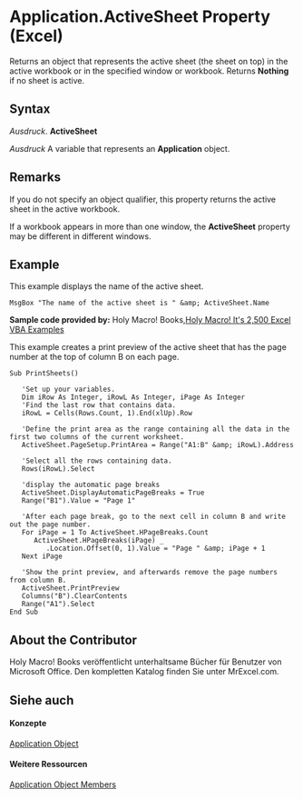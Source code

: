 
# Application.ActiveSheet Property (Excel)

Returns an object that represents the active sheet (the sheet on top) in the active workbook or in the specified window or workbook. Returns  **Nothing** if no sheet is active.


## Syntax

 _Ausdruck_. **ActiveSheet**

 _Ausdruck_ A variable that represents an **Application** object.


## Remarks

If you do not specify an object qualifier, this property returns the active sheet in the active workbook.

If a workbook appears in more than one window, the  **ActiveSheet** property may be different in different windows.


## Example

This example displays the name of the active sheet.


```
MsgBox "The name of the active sheet is " &amp; ActiveSheet.Name
```

 **Sample code provided by:** Holy Macro! Books,[Holy Macro! It's 2,500 Excel VBA Examples](http://www.mrexcel.com/store/index.php?l=product_detail&amp;p=1)

This example creates a print preview of the active sheet that has the page number at the top of column B on each page.




```
Sub PrintSheets()

   'Set up your variables.
   Dim iRow As Integer, iRowL As Integer, iPage As Integer
   'Find the last row that contains data.
   iRowL = Cells(Rows.Count, 1).End(xlUp).Row
   
   'Define the print area as the range containing all the data in the first two columns of the current worksheet.
   ActiveSheet.PageSetup.PrintArea = Range("A1:B" &amp; iRowL).Address
   
   'Select all the rows containing data.
   Rows(iRowL).Select
   
   'display the automatic page breaks
   ActiveSheet.DisplayAutomaticPageBreaks = True
   Range("B1").Value = "Page 1"
   
   'After each page break, go to the next cell in column B and write out the page number.
   For iPage = 1 To ActiveSheet.HPageBreaks.Count
      ActiveSheet.HPageBreaks(iPage) _
         .Location.Offset(0, 1).Value = "Page " &amp; iPage + 1
   Next iPage
   
   'Show the print preview, and afterwards remove the page numbers from column B.
   ActiveSheet.PrintPreview
   Columns("B").ClearContents
   Range("A1").Select
End Sub
```


## About the Contributor
<a name="AboutContributor"> </a>

Holy Macro! Books veröffentlicht unterhaltsame Bücher für Benutzer von Microsoft Office. Den kompletten Katalog finden Sie unter MrExcel.com.


## Siehe auch
<a name="AboutContributor"> </a>


#### Konzepte


[Application Object](19b73597-5cf9-4f56-8227-b5211f657f6f.md)
#### Weitere Ressourcen


[Application Object Members](http://msdn.microsoft.com/library/4cb9ca42-8d07-cc9c-2d80-4eb9a5921e1e%28Office.15%29.aspx)